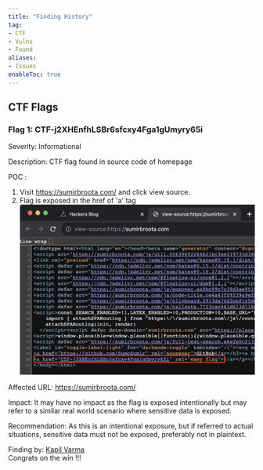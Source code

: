 ```yaml
---
title: "Finding History"
tag: 
- CTF
- Vulns
- Found
aliases:
- Issues
enableToc: true
---
```


## CTF Flags
### Flag 1: CTF-j2XHEnfhLSBr6sfcxy4Fga1gUmyry65i

Severity: Informational

Description: CTF flag found in source code of homepage

POC :
1. Visit https://sumirbroota.com/ and click view source.
2. Flag is exposed in the href of 'a' tag
![Image:](Flag1.png)

Affected URL: https://sumirbroota.com/

Impact: It may have no impact as the flag is exposed intentionally but may refer to a similar real world scenario where sensitive data is exposed.

Recommendation: As this is an intentional exposure, but if referred to actual situations, sensitive data must not be exposed, preferably not in plaintext.

Finding by: [Kapil Varma](https://www.linkedin.com/in/kapilvarmapsy/) <br>
Congrats on the win !!!